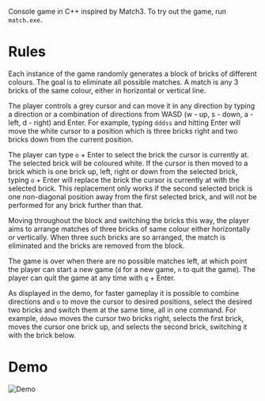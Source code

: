 Console game in C++ inspired by Match3. To try out the game, run `match.exe`.

# Rules

Each instance of the game randomly generates a block of bricks of different colours. The goal is to eliminate all possible matches.
A match is any 3 bricks of the same colour, either in horizontal or vertical line.

The player controls a grey cursor and can move it in any direction by typing a direction or a combination of directions from WASD (w - up, s - down, a - left, d - right) and Enter. 
For example, typing `dddss` and hitting Enter will move the white cursor to a position which is three bricks right and two bricks down from the current position.

The player can type `o` + Enter to select the brick the cursor is currently at. The selected brick will be coloured white. If the cursor is then moved to a brick which is one brick up, left, right or down from the
selected brick, typing `o` + Enter will replace the brick the cursor is currently at with the selected brick. This replacement only works if the second selected brick is one non-diagonal position away from the first selected brick, and will not be performed for any brick further than that.

Moving throughout the block and switching the bricks this way, the player aims to arrange matches of three bricks of same colour either horizontally or vertically. When three such bricks are so arranged, the match is eliminated and the bricks are removed from the block.

The game is over when there are no possible matches left, at which point the player can start a new game (`d` for a new game, `n` to quit the game). The player can quit the game at any time with `q` + Enter.

As displayed in the demo, for faster gameplay it is possible to combine directions and `o` to move the cursor to desired positions, select the desired two bricks and switch them at the same time, all in one command. For example, `ddowo` moves the cursor two bricks right, selects the first brick, moves the cursor one brick up, and selects the second brick, switching it with the brick below.

# Demo

![Demo](./demo.gif)
